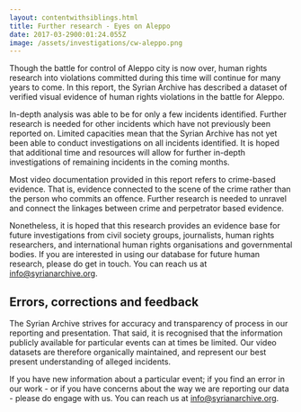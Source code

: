 ```yaml
---
layout: contentwithsiblings.html
title: Further research - Eyes on Aleppo
date: 2017-03-2900:01:24.055Z
image: /assets/investigations/cw-aleppo.png
---
```


Though the battle for control of Aleppo city is now over, human rights research into violations committed during this time will continue for many years to come. In this report, the Syrian Archive has described a dataset of verified visual evidence of human rights violations in the battle for Aleppo.

In-depth analysis was able to be for only a few incidents identified. Further research is needed for other incidents which have not previously been reported on. Limited capacities mean that the Syrian Archive has not yet been able to conduct investigations on all incidents identified. It is hoped that additional time and resources will allow for further in-depth investigations of remaining incidents in the coming months.

Most video documentation provided in this report refers to crime-based evidence. That is, evidence connected to the scene of the crime rather than the person who commits an offence. Further research is needed to unravel and connect the linkages between crime and perpetrator based evidence.

Nonetheless, it is hoped that this research provides an evidence base for future investigations from civil society groups, journalists, human rights researchers, and international human rights organisations and governmental bodies. If you are interested in using our database for future human research, please do get in touch. You can reach us at [info@syrianarchive.org][1].

## Errors, corrections and feedback

The Syrian Archive strives for accuracy and transparency of process in our reporting and presentation. That said, it is recognised that the information publicly available for particular events can at times be limited. Our video datasets are therefore organically maintained, and represent our best present understanding of alleged incidents.

If you have new information about a particular event; if you find an error in our work - or if you have concerns about the way we are reporting our data - please do engage with us. You can reach us at [info@syrianarchive.org][1].

[1]: mailto:info@40syrianarchive.org
